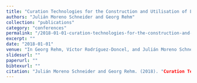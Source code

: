 ```yaml
---
title: "Curation Technologies for the Construction and Utilisation of Legal Knowledge Graphs"
authors: "Julián Moreno Schneider and Georg Rehm"
collection: "publications"
category: "conferences"
permalink: "/2018-01-01-curation-technologies-for-the-construction-and-utilisation-of-legal-knowledge-graphs"
excerpt: ""
date: "2018-01-01"
venue: "In Georg Rehm, Víctor Rodríguez-Doncel, and Julián Moreno Schneider, editors, Proceedings of the LREC 2018 Workshop on Language Resources and Technologies for the Legal Knowledge Graph, pages 23-29, Miyazaki, Japan, 5 2018. 12 May 2018."
slidesurl: ""
paperurl: ""
bibtexurl: ""
citation: "Julián Moreno Schneider and Georg Rehm. (2018). "Curation Technologies for the Construction and Utilisation of Legal Knowledge Graphs." *In Georg Rehm, Víctor Rodríguez-Doncel, and Julián Moreno Schneider, editors, Proceedings of the LREC 2018 Workshop on Language Resources and Technologies for the Legal Knowledge Graph, pages 23-29, Miyazaki, Japan, 5 2018. 12 May 2018.*."
---
```


